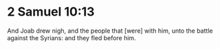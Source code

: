 # 2 Samuel 10:13

And Joab drew nigh, and the people that [were] with him, unto the battle against the Syrians: and they fled before him.